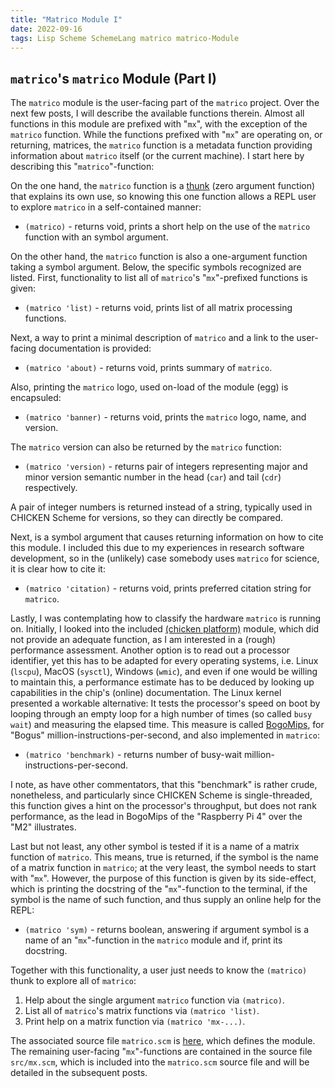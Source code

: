 ```yaml
---
title: "Matrico Module I"
date: 2022-09-16
tags: Lisp Scheme SchemeLang matrico matrico-Module
---
```


## `matrico`'s `matrico` Module (Part I)

The `matrico` module is the user-facing part of the `matrico` project.
Over the next few posts, I will describe the available functions therein.
Almost all functions in this module are prefixed with "`mx`",
with the exception of the `matrico` function.
While the functions prefixed with "`mx`" are operating on, or returning, matrices,
the `matrico` function is a metadata function providing information about `matrico` itself (or the current machine).
I start here by describing this "`matrico`"-function:

On the one hand, the `matrico` function is a [thunk](https://en.wikipedia.org/wiki/Thunk#Functional_programming)
(zero argument function) that explains its own use, so knowing this one function allows a REPL user to explore
`matrico` in a self-contained manner:

* `(matrico)` - returns void, prints a short help on the use of the `matrico` function with an symbol argument.

On the other hand, the `matrico` function is also a one-argument function taking a symbol argument.
Below, the specific symbols recognized are listed.
First, functionality to list all of `matrico`'s "`mx`"-prefixed functions is given:

* `(matrico 'list)` - returns void, prints list of all matrix processing functions.

Next, a way to print a minimal description of `matrico` and a link to the user-facing documentation is provided:

* `(matrico 'about)` - returns void, prints summary of `matrico`.

Also, printing the `matrico` logo, used on-load of the module (egg) is encapsuled:

* `(matrico 'banner)` - returns void, prints the `matrico` logo, name, and version.

The `matrico` version can also be returned by the `matrico` function:

* `(matrico 'version)` - returns pair of integers representing major and minor version semantic number in the head (`car`) and tail (`cdr`) respectively.

A pair of integer numbers is returned instead of a string, typically used in CHICKEN Scheme for versions,
so they can directly be compared.

Next, is a symbol argument that causes returning information on how to cite this module.
I included this due to my experiences in research software development,
so in the (unlikely) case somebody uses `matrico` for science, it is clear how to cite it:

* `(matrico 'citation)` - returns void, prints preferred citation string for `matrico`.

Lastly, I was contemplating how to classify the hardware `matrico` is running on.
Initially, I looked into the included [(chicken platform)](http://wiki.call-cc.org/man/5/Module%20(chicken%20platform)) module,
which did not provide an adequate function, as I am interested in a (rough) performance assessment.
Another option is to read out a processor identifier,
yet this has to be adapted for every operating systems, i.e. Linux (`lscpu`), MacOS (`sysctl`), Windows (`wmic`),
and even if one would be willing to maintain this, a performance estimate has to be deduced by looking up capabilities
in the chip's (online) documentation.
The Linux kernel presented a workable alternative: It tests the processor's speed on boot by looping through an empty loop
for a high number of times  (so called `busy wait`) and measuring the elapsed time.
This measure is called [BogoMips](https://en.wikipedia.org/wiki/BogoMips),
for "Bogus" million-instructions-per-second, and also implemented in `matrico`:

* `(matrico 'benchmark)` - returns number of busy-wait million-instructions-per-second.

I note, as have other commentators, that this "benchmark" is rather crude, nonetheless,
and particularly since CHICKEN Scheme is single-threaded, this function gives a hint on the processor's throughput,
but does not rank performance, as the lead in BogoMips of the "Raspberry Pi 4" over the "M2" illustrates.

Last but not least, any other symbol is tested if it is a name of a matrix function of `matrico`.
This means, true is returned, if the symbol is the name of a matrix function in `matrico`;
at the very least, the symbol needs to start with "`mx`".
However, the purpose of this function is given by its side-effect,
which is printing the docstring of the "`mx`"-function to the terminal,
if the symbol is the name of such function, and thus supply an online help for the REPL:

* `(matrico 'sym)` - returns boolean, answering if argument symbol is a name of an "`mx`"-function in the `matrico` module and if, print its docstring.

Together with this functionality, a user just needs to know the `(matrico)` thunk to explore all of `matrico`:

1. Help about the single argument `matrico` function via `(matrico)`.
2. List all of `matrico`'s matrix functions via `(matrico 'list)`.
3. Print help on a matrix function via `(matrico 'mx-...)`.

The associated source file `matrico.scm` is [here](https://github.com/gramian/matrico/blob/main/matrico.scm), which defines the module.
The remaining user-facing "`mx`"-functions are contained in the source file `src/mx.scm`,
which is included into the `matrico.scm` source file and will be detailed in the subsequent posts.

